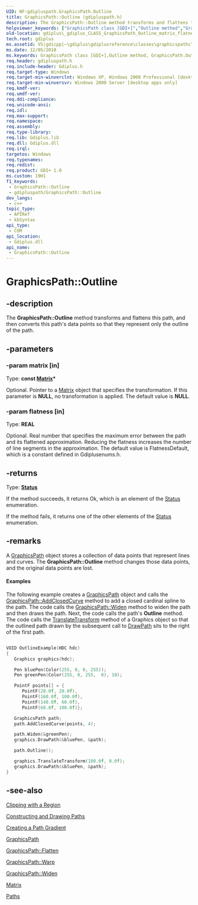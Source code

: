 ```yaml
---
UID: NF:gdipluspath.GraphicsPath.Outline
title: GraphicsPath::Outline (gdipluspath.h)
description: The GraphicsPath::Outline method transforms and flattens this path, and then converts this path's data points so that they represent only the outline of the path.
helpviewer_keywords: ["GraphicsPath class [GDI+]","Outline method","GraphicsPath.Outline","GraphicsPath::Outline","Outline","Outline method [GDI+]","Outline method [GDI+]","GraphicsPath class","_gdiplus_CLASS_GraphicsPath_Outline_matrix_flatness_","gdiplus._gdiplus_CLASS_GraphicsPath_Outline_matrix_flatness_"]
old-location: gdiplus\_gdiplus_CLASS_GraphicsPath_Outline_matrix_flatness_.htm
tech.root: gdiplus
ms.assetid: VS|gdicpp|~\gdiplus\gdiplusreference\classes\graphicspathclass\graphicspathmethods\outline.htm
ms.date: 12/05/2018
ms.keywords: GraphicsPath class [GDI+],Outline method, GraphicsPath.Outline, GraphicsPath::Outline, Outline, Outline method [GDI+], Outline method [GDI+],GraphicsPath class, _gdiplus_CLASS_GraphicsPath_Outline_matrix_flatness_, gdiplus._gdiplus_CLASS_GraphicsPath_Outline_matrix_flatness_
req.header: gdipluspath.h
req.include-header: Gdiplus.h
req.target-type: Windows
req.target-min-winverclnt: Windows XP, Windows 2000 Professional [desktop apps only]
req.target-min-winversvr: Windows 2000 Server [desktop apps only]
req.kmdf-ver: 
req.umdf-ver: 
req.ddi-compliance: 
req.unicode-ansi: 
req.idl: 
req.max-support: 
req.namespace: 
req.assembly: 
req.type-library: 
req.lib: Gdiplus.lib
req.dll: Gdiplus.dll
req.irql: 
targetos: Windows
req.typenames: 
req.redist: 
req.product: GDI+ 1.0
ms.custom: 19H1
f1_keywords:
 - GraphicsPath::Outline
 - gdipluspath/GraphicsPath::Outline
dev_langs:
 - c++
topic_type:
 - APIRef
 - kbSyntax
api_type:
 - COM
api_location:
 - Gdiplus.dll
api_name:
 - GraphicsPath::Outline
---
```


# GraphicsPath::Outline


## -description

The <b>GraphicsPath::Outline</b> method transforms and flattens this path, and then converts this path's data points so that they represent only the outline of the path.

## -parameters

### -param matrix [in]

Type: <b>const <a href="/windows/desktop/api/gdiplusmatrix/nl-gdiplusmatrix-matrix">Matrix</a>*</b>

Optional. Pointer to a <a href="/windows/desktop/api/gdiplusmatrix/nl-gdiplusmatrix-matrix">Matrix</a> object that specifies the transformation. If this parameter is <b>NULL</b>, no transformation is applied. The default value is <b>NULL</b>.

### -param flatness [in]

Type: <b>REAL</b>

Optional. Real number that specifies the maximum error between the path and its flattened approximation. Reducing the flatness increases the number of line segments in the approximation. The default value is FlatnessDefault, which is a constant defined in Gdiplusenums.h.

## -returns

Type: <b><a href="/windows/desktop/api/gdiplustypes/ne-gdiplustypes-status">Status</a></b>

If the method succeeds, it returns Ok, which is an element of the <a href="/windows/desktop/api/gdiplustypes/ne-gdiplustypes-status">Status</a> enumeration.

If the method fails, it returns one of the other elements of the <a href="/windows/desktop/api/gdiplustypes/ne-gdiplustypes-status">Status</a> enumeration.

## -remarks

A <a href="/windows/desktop/api/gdipluspath/nl-gdipluspath-graphicspath">GraphicsPath</a> object stores a collection of data points that represent lines and curves. The <b>GraphicsPath::Outline</b> method changes those data points, and the original data points are lost.


#### Examples



The following example creates a <a href="/windows/desktop/api/gdipluspath/nl-gdipluspath-graphicspath">GraphicsPath</a> object and calls the <a href="/previous-versions/ms535615(v=vs.85)">GraphicsPath::AddClosedCurve</a> method to add a closed cardinal spline to the path. The code calls the <a href="/windows/desktop/api/gdipluspath/nf-gdipluspath-graphicspath-widen">GraphicsPath::Widen</a> method to widen the path and then draws the path. Next, the code calls the path's <b>Outline</b> method. The code calls the <a href="/windows/desktop/api/gdiplusgraphics/nf-gdiplusgraphics-graphics-translatetransform">TranslateTransform</a> method of a Graphics object so that the outlined path drawn by the subsequent call to <a href="/windows/desktop/api/gdiplusgraphics/nf-gdiplusgraphics-graphics-drawpath">DrawPath</a> sits to the right of the first path.


```cpp

VOID OutlineExample(HDC hdc)
{
   Graphics graphics(hdc);

   Pen bluePen(Color(255, 0, 0, 255));
   Pen greenPen(Color(255, 0, 255,  0), 10);

   PointF points[] = {
      PointF(20.0f, 20.0f),
      PointF(160.0f, 100.0f),
      PointF(140.0f, 60.0f),
      PointF(60.0f, 100.0f)};

   GraphicsPath path;
   path.AddClosedCurve(points, 4);

   path.Widen(&greenPen);
   graphics.DrawPath(&bluePen, &path);

   path.Outline();

   graphics.TranslateTransform(180.0f, 0.0f);
   graphics.DrawPath(&bluePen, &path);
}

```

## -see-also

<a href="/windows/desktop/gdiplus/-gdiplus-clipping-with-a-region-use">Clipping with a Region</a>



<a href="/windows/desktop/gdiplus/-gdiplus-constructing-and-drawing-paths-use">Constructing and Drawing Paths</a>



<a href="/windows/desktop/gdiplus/-gdiplus-creating-a-path-gradient-use">Creating a Path Gradient</a>



<a href="/windows/desktop/api/gdipluspath/nl-gdipluspath-graphicspath">GraphicsPath</a>



<a href="/windows/desktop/api/gdipluspath/nf-gdipluspath-graphicspath-flatten">GraphicsPath::Flatten</a>



<a href="/windows/desktop/api/gdipluspath/nf-gdipluspath-graphicspath-warp">GraphicsPath::Warp</a>



<a href="/windows/desktop/api/gdipluspath/nf-gdipluspath-graphicspath-widen">GraphicsPath::Widen</a>



<a href="/windows/desktop/api/gdiplusmatrix/nl-gdiplusmatrix-matrix">Matrix</a>



<a href="/windows/desktop/gdiplus/-gdiplus-paths-about">Paths</a>

